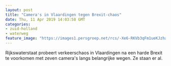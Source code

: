 ```yaml
---
layout: post
title: "Camera's in Vlaardingen tegen Brexit-chaos"
date: Thu, 11 Apr 2019 14:03:58 GMT
categories: 
- zuid-holland 
- waterweg 
feature_image: "https://images1.persgroep.net/rcs/-Xe6-RKVb3qFm1ueKJzhaLsq0pI/diocontent/145271015/_fitwidth/400/?appId=21791a8992982cd8da851550a453bd7f&quality=0.7"
---
```


Rijkswaterstaat probeert verkeerschaos in Vlaardingen na een harde Brexit te voorkomen met zeven camera's langs belangrijke wegen. Ze staan er al.
